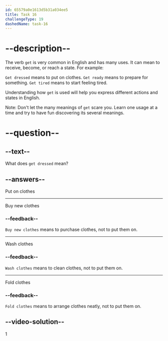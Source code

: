 ```yaml
---
id: 65579a0e1613d5b31a034ee5
title: Task 16
challengeType: 19
dashedName: task-16
---
```


# --description--

The verb `get` is very common in English and has many uses. It can mean to receive, become, or reach a state. For example:

`Get dressed` means to put on clothes. `Get ready` means to prepare for something. `Get tired` means to start feeling tired.

Understanding how `get` is used will help you express different actions and states in English.

Note: Don't let the many meanings of `get` scare you. Learn one usage at a time and try to have fun discovering its several meanings.

# --question--

## --text--

What does `get dressed` mean?

## --answers--

Put on clothes

---

Buy new clothes

### --feedback--

`Buy new clothes` means to purchase clothes, not to put them on.

---

Wash clothes

### --feedback--

`Wash clothes` means to clean clothes, not to put them on.

---

Fold clothes

### --feedback--

`Fold clothes` means to arrange clothes neatly, not to put them on.

## --video-solution--

1
